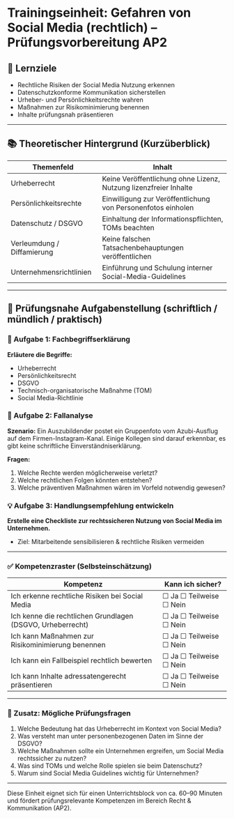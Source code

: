 # Trainingseinheit: Gefahren von Social Media (rechtlich) – Prüfungsvorbereitung AP2

## 🎯 Lernziele

* Rechtliche Risiken der Social Media Nutzung erkennen
* Datenschutzkonforme Kommunikation sicherstellen
* Urheber- und Persönlichkeitsrechte wahren
* Maßnahmen zur Risikominimierung benennen
* Inhalte prüfungsnah präsentieren

---

## 📚 Theoretischer Hintergrund (Kurzüberblick)

| Themenfeld                 | Inhalt                                                           |
| -------------------------- | ---------------------------------------------------------------- |
| Urheberrecht               | Keine Veröffentlichung ohne Lizenz, Nutzung lizenzfreier Inhalte |
| Persönlichkeitsrechte      | Einwilligung zur Veröffentlichung von Personenfotos einholen     |
| Datenschutz / DSGVO        | Einhaltung der Informationspflichten, TOMs beachten              |
| Verleumdung / Diffamierung | Keine falschen Tatsachenbehauptungen veröffentlichen             |
| Unternehmensrichtlinien    | Einführung und Schulung interner Social-Media-Guidelines         |

---

## 📄 Prüfungsnahe Aufgabenstellung (schriftlich / mündlich / praktisch)

### 📝 Aufgabe 1: Fachbegriffserklärung

**Erläutere die Begriffe:**

* Urheberrecht
* Persönlichkeitsrecht
* DSGVO
* Technisch-organisatorische Maßnahme (TOM)
* Social Media-Richtlinie

### 🧠 Aufgabe 2: Fallanalyse

**Szenario:**
Ein Auszubildender postet ein Gruppenfoto vom Azubi-Ausflug auf dem Firmen-Instagram-Kanal. Einige Kollegen sind darauf erkennbar, es gibt keine schriftliche Einverständniserklärung.

**Fragen:**

1. Welche Rechte werden möglicherweise verletzt?
2. Welche rechtlichen Folgen könnten entstehen?
3. Welche präventiven Maßnahmen wären im Vorfeld notwendig gewesen?

### 💡 Aufgabe 3: Handlungsempfehlung entwickeln

**Erstelle eine Checkliste zur rechtssicheren Nutzung von Social Media im Unternehmen.**

* Ziel: Mitarbeitende sensibilisieren & rechtliche Risiken vermeiden

---

### ✅ Kompetenzraster (Selbsteinschätzung)

| Kompetenz                                                  | Kann ich sicher?         |
| ---------------------------------------------------------- | ------------------------ |
| Ich erkenne rechtliche Risiken bei Social Media            | ☐ Ja  ☐ Teilweise ☐ Nein |
| Ich kenne die rechtlichen Grundlagen (DSGVO, Urheberrecht) | ☐ Ja  ☐ Teilweise ☐ Nein |
| Ich kann Maßnahmen zur Risikominimierung benennen          | ☐ Ja  ☐ Teilweise ☐ Nein |
| Ich kann ein Fallbeispiel rechtlich bewerten               | ☐ Ja  ☐ Teilweise ☐ Nein |
| Ich kann Inhalte adressatengerecht präsentieren            | ☐ Ja  ☐ Teilweise ☐ Nein |

---

### 🧠 Zusatz: Mögliche Prüfungsfragen

1. Welche Bedeutung hat das Urheberrecht im Kontext von Social Media?
2. Was versteht man unter personenbezogenen Daten im Sinne der DSGVO?
3. Welche Maßnahmen sollte ein Unternehmen ergreifen, um Social Media rechtssicher zu nutzen?
4. Was sind TOMs und welche Rolle spielen sie beim Datenschutz?
5. Warum sind Social Media Guidelines wichtig für Unternehmen?

---

Diese Einheit eignet sich für einen Unterrichtsblock von ca. 60–90 Minuten und fördert prüfungsrelevante Kompetenzen im Bereich Recht & Kommunikation (AP2).
